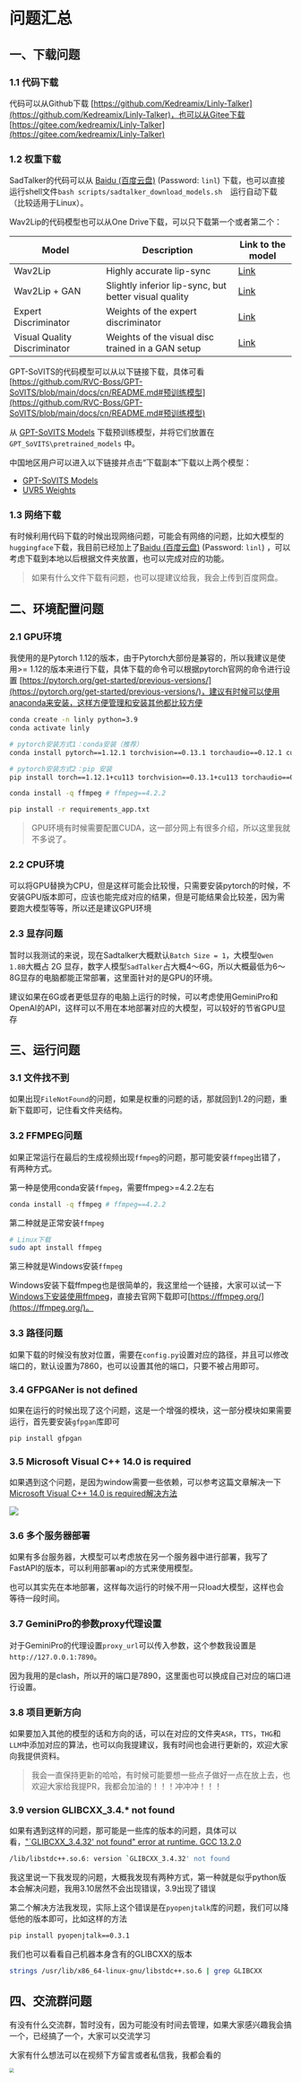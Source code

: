 # 问题汇总

## 一、下载问题

### 1.1 代码下载

代码可以从Github下载 [https://github.com/Kedreamix/Linly-Talker](https://github.com/Kedreamix/Linly-Talker)，也可以从Gitee下载 [https://gitee.com/kedreamix/Linly-Talker](https://gitee.com/kedreamix/Linly-Talker)



### 1.2 权重下载

SadTalker的代码可以从 [Baidu (百度云盘)](https://pan.baidu.com/s/1eF13O-8wyw4B3MtesctQyg?pwd=linl) (Password: `linl`) 下载，也可以直接运行shell文件`bash scripts/sadtalker_download_models.sh  `运行自动下载（比较适用于Linux）。

Wav2Lip的代码模型也可以从One Drive下载，可以只下载第一个或者第二个：

| Model                        | Description                                           | Link to the model                                            |
| ---------------------------- | ----------------------------------------------------- | ------------------------------------------------------------ |
| Wav2Lip                      | Highly accurate lip-sync                              | [Link](https://iiitaphyd-my.sharepoint.com/:u:/g/personal/radrabha_m_research_iiit_ac_in/Eb3LEzbfuKlJiR600lQWRxgBIY27JZg80f7V9jtMfbNDaQ?e=TBFBVW) |
| Wav2Lip + GAN                | Slightly inferior lip-sync, but better visual quality | [Link](https://iiitaphyd-my.sharepoint.com/:u:/g/personal/radrabha_m_research_iiit_ac_in/EdjI7bZlgApMqsVoEUUXpLsBxqXbn5z8VTmoxp55YNDcIA?e=n9ljGW) |
| Expert Discriminator         | Weights of the expert discriminator                   | [Link](https://iiitaphyd-my.sharepoint.com/:u:/g/personal/radrabha_m_research_iiit_ac_in/EQRvmiZg-HRAjvI6zqN9eTEBP74KefynCwPWVmF57l-AYA?e=ZRPHKP) |
| Visual Quality Discriminator | Weights of the visual disc trained in a GAN setup     | [Link](https://iiitaphyd-my.sharepoint.com/:u:/g/personal/radrabha_m_research_iiit_ac_in/EQVqH88dTm1HjlK11eNba5gBbn15WMS0B0EZbDBttqrqkg?e=ic0ljo) |

GPT-SoVITS的代码模型可以从以下链接下载，具体可看[https://github.com/RVC-Boss/GPT-SoVITS/blob/main/docs/cn/README.md#预训练模型](https://github.com/RVC-Boss/GPT-SoVITS/blob/main/docs/cn/README.md#预训练模型)

从 [GPT-SoVITS Models](https://huggingface.co/lj1995/GPT-SoVITS) 下载预训练模型，并将它们放置在 `GPT_SoVITS\pretrained_models` 中。

中国地区用户可以进入以下链接并点击“下载副本”下载以上两个模型：

- [GPT-SoVITS Models](https://www.icloud.com.cn/iclouddrive/056y_Xog_HXpALuVUjscIwTtg#GPT-SoVITS_Models)
- [UVR5 Weights](https://www.icloud.com.cn/iclouddrive/0bekRKDiJXboFhbfm3lM2fVbA#UVR5_Weights)



### 1.3 网络下载

有时候利用代码下载的时候出现网络问题，可能会有网络的问题，比如大模型的`huggingface`下载，我目前已经加上了[Baidu (百度云盘)](https://pan.baidu.com/s/1eF13O-8wyw4B3MtesctQyg?pwd=linl) (Password: `linl`) ，可以考虑下载到本地以后根据文件夹放置，也可以完成对应的功能。

> 如果有什么文件下载有问题，也可以提建议给我，我会上传到百度网盘。



## 二、环境配置问题

### 2.1 GPU环境

我使用的是Pytorch 1.12的版本，由于Pytorch大部份是兼容的，所以我建议是使用>=  1.12的版本来进行下载，具体下载的命令可以根据pytorch官网的命令进行设置 [https://pytorch.org/get-started/previous-versions/](https://pytorch.org/get-started/previous-versions/)，建议有时候可以使用anaconda来安装，这样方便管理和安装其他都比较方便

```bash
conda create -n linly python=3.9 
conda activate linly

# pytorch安装方式1：conda安装（推荐）
conda install pytorch==1.12.1 torchvision==0.13.1 torchaudio==0.12.1 cudatoolkit=11.3 -c pytorch

# pytorch安装方式2：pip 安装
pip install torch==1.12.1+cu113 torchvision==0.13.1+cu113 torchaudio==0.12.1 --extra-index-url https://download.pytorch.org/whl/cu113

conda install -q ffmpeg # ffmpeg==4.2.2

pip install -r requirements_app.txt
```

> GPU环境有时候需要配置CUDA，这一部分网上有很多介绍，所以这里我就不多说了。



### 2.2 CPU环境

可以将GPU替换为CPU，但是这样可能会比较慢，只需要安装pytorch的时候，不安装GPU版本即可，应该也能完成对应的结果，但是可能结果会比较差，因为需要跑大模型等等，所以还是建议GPU环境



### 2.3 显存问题

暂时以我测试的来说，现在Sadtalker大概默认`Batch Size = 1`，大模型`Qwen 1.8B`大概占 2G 显存，数字人模型`SadTalker`占大概4～6G，所以大概最低为6～8G显存的电脑都能正常部署，这里面针对的是GPU的环境。

建议如果在6G或者更低显存的电脑上运行的时候，可以考虑使用GeminiPro和OpenAI的API，这样可以不用在本地部署对应的大模型，可以较好的节省GPU显存



## 三、运行问题

### 3.1 文件找不到

如果出现`FileNotFound`的问题，如果是权重的问题的话，那就回到1.2的问题，重新下载即可，记住看文件夹结构。



### 3.2 FFMPEG问题

如果正常运行在最后的生成视频出现`ffmpeg`的问题，那可能安装`ffmpeg`出错了，有两种方式。

第一种是使用conda安装`ffmpeg`，需要ffmpeg>=4.2.2左右

```bash
conda install -q ffmpeg # ffmpeg==4.2.2
```

第二种就是正常安装`ffmpeg`

```bash
# Linux下载
sudo apt install ffmpeg
```

第三种就是Windows安装`ffmpeg`

Windows安装下载ffmpeg也是很简单的，我这里给一个链接，大家可以试一下 [Windows下安装使用ffmpeg](https://zhuanlan.zhihu.com/p/118362010)，直接去官网下载即可[https://ffmpeg.org/](https://ffmpeg.org/)。



### 3.3 路径问题

如果下载的时候没有放对位置，需要在`config.py`设置对应的路径，并且可以修改端口的，默认设置为7860，也可以设置其他的端口，只要不被占用即可。



### 3.4 GFPGANer is not defined

如果在运行的时候出现了这个问题，这是一个增强的模块，这一部分模块如果需要运行，首先要安装`gfpgan`库即可

```bash
pip install gfpgan
```



### 3.5 Microsoft Visual C++ 14.0 is required

如果遇到这个问题，是因为window需要一些依赖，可以参考这篇文章解决一下 [Microsoft Visual C++ 14.0 is required解决方法](https://zhuanlan.zhihu.com/p/126669852)

![](https://picx.zhimg.com/80/v2-d25b289827fc989f419df70f650b44e9.png)



### 3.6 多个服务器部署

如果有多台服务器，大模型可以考虑放在另一个服务器中进行部署，我写了FastAPI的版本，可以利用部署api的方式来使用模型。

也可以其实先在本地部署，这样每次运行的时候不用一只load大模型，这样也会等待一段时间。



### 3.7 GeminiPro的参数proxy代理设置

对于GeminiPro的代理设置`proxy_url`可以传入参数，这个参数我设置是`http://127.0.0.1:7890`。

因为我用的是clash，所以开的端口是7890，这里面也可以换成自己对应的端口进行设置。



### 3.8 项目更新方向

如果要加入其他的模型的话和方向的话，可以在对应的文件夹`ASR`，`TTS`，`THG`和`LLM`中添加对应的算法，也可以向我提建议，我有时间也会进行更新的，欢迎大家向我提供资料。

> 我会一直保持更新的哈哈，有时候可能要想一些点子做好一点在放上去，也欢迎大家给我提PR，我都会加油的！！！冲冲冲！！！



### 3.9 version GLIBCXX_3.4.* not found

如果有遇到这样的问题，那可能是一些库的版本的问题，具体可以看，["`GLIBCXX_3.4.32' not found" error at runtime. GCC 13.2.0](https://stackoverflow.com/questions/76974555/glibcxx-3-4-32-not-found-error-at-runtime-gcc-13-2-0)

```bash
/lib/libstdc++.so.6: version `GLIBCXX_3.4.32' not found
```

我这里说一下我发现的问题，大概我发现有两种方式，第一种就是似乎python版本会解决问题，我用3.10居然不会出现错误，3.9出现了错误

第二个解决方法我发现，实际上这个错误是在`pyopenjtalk`库的问题，我们可以降低他的版本即可，比如这样的方法

```bash
pip install pyopenjtalk==0.3.1
```

我们也可以看看自己机器本身含有的GLIBCXX的版本

```bash
strings /usr/lib/x86_64-linux-gnu/libstdc++.so.6 | grep GLIBCXX
```



## 四、交流群问题

有没有什么交流群，暂时没有，因为可能没有时间去管理，如果大家感兴趣我会搞一个，已经搞了一个，大家可以交流学习

大家有什么想法可以在视频下方留言或者私信我，我都会看的

<img src="docs/QR.png#pic_center" style="zoom:50%;" />
